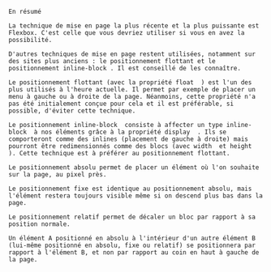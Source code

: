     En résumé
    
    La technique de mise en page la plus récente et la plus puissante est Flexbox. C'est celle que vous devriez utiliser si vous en avez la possibilité.

    D'autres techniques de mise en page restent utilisées, notamment sur des sites plus anciens : le positionnement flottant et le positionnement inline-block . Il est conseillé de les connaître.

    Le positionnement flottant (avec la propriété float  ) est l'un des plus utilisés à l'heure actuelle. Il permet par exemple de placer un menu à gauche ou à droite de la page. Néanmoins, cette propriété n'a pas été initialement conçue pour cela et il est préférable, si possible, d'éviter cette technique.

    Le positionnement inline-block  consiste à affecter un type inline-block  à nos éléments grâce à la propriété display  . Ils se comporteront comme des inlines (placement de gauche à droite) mais pourront être redimensionnés comme des blocs (avec width  et height  ). Cette technique est à préférer au positionnement flottant.

    Le positionnement absolu permet de placer un élément où l'on souhaite sur la page, au pixel près.

    Le positionnement fixe est identique au positionnement absolu, mais l'élément restera toujours visible même si on descend plus bas dans la page.

    Le positionnement relatif permet de décaler un bloc par rapport à sa position normale.

    Un élément A positionné en absolu à l'intérieur d'un autre élément B (lui-même positionné en absolu, fixe ou relatif) se positionnera par rapport à l'élément B, et non par rapport au coin en haut à gauche de la page.